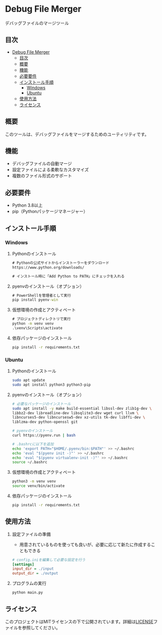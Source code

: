 # Debug File Merger

デバッグファイルのマージツール

## 目次

- [Debug File Merger](#debug-file-merger)
  - [目次](#目次)
  - [概要](#概要)
  - [機能](#機能)
  - [必要要件](#必要要件)
  - [インストール手順](#インストール手順)
    - [Windows](#windows)
    - [Ubuntu](#ubuntu)
  - [使用方法](#使用方法)
  - [ライセンス](#ライセンス)

## 概要

このツールは、デバッグファイルをマージするためのユーティリティです。

## 機能

- デバッグファイルの自動マージ
- 設定ファイルによる柔軟なカスタマイズ
- 複数のファイル形式のサポート

## 必要要件

- Python 3.8以上
- pip（Pythonパッケージマネージャー）

## インストール手順

### Windows

1. Pythonのインストール
   ```cmd
   # Pythonの公式サイトからインストーラーをダウンロード
   https://www.python.org/downloads/

   # インストール時に「Add Python to PATH」にチェックを入れる
   ```

2. pyenvのインストール（オプション）
   ```cmd
   # PowerShellを管理者として実行
   pip install pyenv-win
   ```

3. 仮想環境の作成とアクティベート
   ```cmd
   # プロジェクトディレクトリで実行
   python -m venv venv
   .\venv\Scripts\activate
   ```

4. 依存パッケージのインストール
   ```cmd
   pip install -r requirements.txt
   ```

### Ubuntu

1. Pythonのインストール
   ```bash
   sudo apt update
   sudo apt install python3 python3-pip
   ```

2. pyenvのインストール（オプション）
   ```bash
   # 必要なパッケージのインストール
   sudo apt install -y make build-essential libssl-dev zlib1g-dev \
   libbz2-dev libreadline-dev libsqlite3-dev wget curl llvm \
   libncurses5-dev libncursesw5-dev xz-utils tk-dev libffi-dev \
   liblzma-dev python-openssl git

   # pyenvのインストール
   curl https://pyenv.run | bash

   # .bashrcに以下を追加
   echo 'export PATH="$HOME/.pyenv/bin:$PATH"' >> ~/.bashrc
   echo 'eval "$(pyenv init -)"' >> ~/.bashrc
   echo 'eval "$(pyenv virtualenv-init -)"' >> ~/.bashrc
   source ~/.bashrc
   ```

3. 仮想環境の作成とアクティベート
   ```bash
   python3 -m venv venv
   source venv/bin/activate
   ```

4. 依存パッケージのインストール
   ```bash
   pip install -r requirements.txt
   ```

## 使用方法

1. 設定ファイルの準備
   - 用意されているものを使っても良いが、必要に応じて新たに作成することもできる
   ```ini
   # config.iniを編集して必要な設定を行う
   [settings]
   input_dir = ./input
   output_dir = ./output
   ```

2. プログラムの実行
   ```bash
   python main.py
   ```

## ライセンス

このプロジェクトはMITライセンスの下で公開されています。詳細は[LICENSE](LICENSE)ファイルを参照してください。
